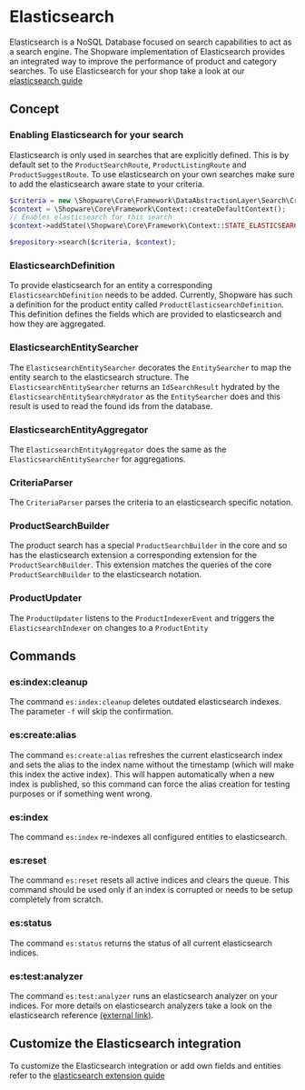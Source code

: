 # Elasticsearch

Elasticsearch is a NoSQL Database focused on search capabilities to act as a search engine. The Shopware implementation of Elasticsearch provides an integrated way to improve the performance of product and category searches. To use Elasticsearch for your shop take a look at our [elasticsearch guide](broken-reference)

## Concept

### Enabling Elasticsearch for your search

Elasticsearch is only used in searches that are explicitly defined. This is by default set to the `ProductSearchRoute`, `ProductListingRoute` and `ProductSuggestRoute`. To use elasticsearch on your own searches make sure to add the elasticsearch aware state to your criteria.

```php
$criteria = new \Shopware\Core\Framework\DataAbstractionLayer\Search\Criteria();
$context = \Shopware\Core\Framework\Context::createDefaultContext();
// Enables elasticsearch for this search
$context->addState(\Shopware\Core\Framework\Context::STATE_ELASTICSEARCH_AWARE);

$repository->search($criteria, $context);
```

### ElasticsearchDefinition

To provide elasticsearch for an entity a corresponding `ElasticsearchDefinition` needs to be added. Currently, Shopware has such a definition for the product entity called `ProductElasticsearchDefinition`. This definition defines the fields which are provided to elasticsearch and how they are aggregated.

### ElasticsearchEntitySearcher

The `ElasticsearchEntitySearcher` decorates the `EntitySearcher` to map the entity search to the elasticsearch structure. The `ElasticsearchEntitySearcher` returns an `IdSearchResult` hydrated by the `ElasticsearchEntitySearchHydrator` as the `EntitySearcher` does and this result is used to read the found ids from the database.

### ElasticsearchEntityAggregator

The `ElasticsearchEntityAggregator` does the same as the `ElasticsearchEntitySearcher` for aggregations.

### CriteriaParser

The `CriteriaParser` parses the criteria to an elasticsearch specific notation.

### ProductSearchBuilder

The product search has a special `ProductSearchBuilder` in the core and so has the elasticsearch extension a corresponding extension for the `ProductSearchBuilder`. This extension matches the queries of the core `ProductSearchBuilder` to the elasticsearch notation.

### ProductUpdater

The `ProductUpdater` listens to the `ProductIndexerEvent` and triggers the `ElasticsearchIndexer` on changes to a `ProductEntity`

## Commands

### es:index:cleanup

The command `es:index:cleanup` deletes outdated elasticsearch indexes. The parameter `-f` will skip the confirmation.

### es:create:alias

The command `es:create:alias` refreshes the current elasticsearch index and sets the alias to the index name without the timestamp (which will make this index the active index). This will happen automatically when a new index is published, so this command can force the alias creation for testing purposes or if something went wrong.

### es:index

The command `es:index` re-indexes all configured entities to elasticsearch.

### es:reset

The command `es:reset` resets all active indices and clears the queue. This command should be used only if an index is corrupted or needs to be setup completely from scratch.

### es:status

The command `es:status` returns the status of all current elasticsearch indices.

### es:test:analyzer

The command `es:test:analyzer` runs an elasticsearch analyzer on your indices. For more details on elasticsearch analyzers take a look on the elasticsearch reference [(external link)](https://www.elastic.co/guide/en/elasticsearch/reference/current/analysis-analyzers.html).

## Customize the Elasticsearch integration

To customize the Elasticsearch integration or add own fields and entities refer to the [elasticsearch extension guide](../../guides/plugins/plugins/elasticsearch/)
